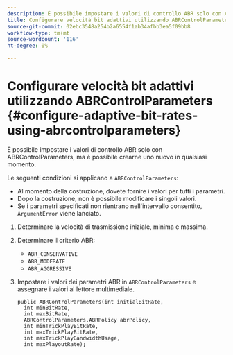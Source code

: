 ```yaml
---
description: È possibile impostare i valori di controllo ABR solo con ABRControlParameters, ma è possibile crearne uno nuovo in qualsiasi momento.
title: Configurare velocità bit adattivi utilizzando ABRControlParameters
source-git-commit: 02ebc3548a254b2a6554f1ab34afbb3ea5f09bb8
workflow-type: tm+mt
source-wordcount: '116'
ht-degree: 0%

---
```


# Configurare velocità bit adattivi utilizzando ABRControlParameters {#configure-adaptive-bit-rates-using-abrcontrolparameters}

È possibile impostare i valori di controllo ABR solo con ABRControlParameters, ma è possibile crearne uno nuovo in qualsiasi momento.

Le seguenti condizioni si applicano a `ABRControlParameters`:

* Al momento della costruzione, dovete fornire i valori per tutti i parametri.
* Dopo la costruzione, non è possibile modificare i singoli valori.
* Se i parametri specificati non rientrano nell&#39;intervallo consentito, `ArgumentError` viene lanciato.

1. Determinare la velocità di trasmissione iniziale, minima e massima.
1. Determinare il criterio ABR:

   * `ABR_CONSERVATIVE`
   * `ABR_MODERATE`
   * `ABR_AGGRESSIVE`

1. Impostare i valori dei parametri ABR in `ABRControlParameters` e assegnare i valori al lettore multimediale.

   ```
   public ABRControlParameters(int initialBitRate, 
     int minBitRate, 
     int maxBitRate, 
     ABRControlParameters.ABRPolicy abrPolicy, 
     int minTrickPlayBitRate, 
     int maxTrickPlayBitRate, 
     int maxTrickPlayBandwidthUsage, 
     int maxPlayoutRate);
   ```
